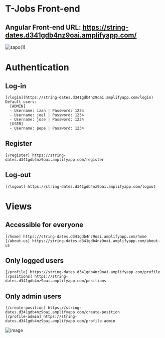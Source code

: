 # T-Jobs Front-end
## Angular Front-end URL: https://string-dates.d341gdb4nz9oai.amplifyapp.com/  
![sapo(1)](https://user-images.githubusercontent.com/108723592/191933217-4ae0db70-81ae-4e78-8208-6fb4d21dcd21.png)

# Authentication
## Log-in
```
[/login](https://string-dates.d341gdb4nz9oai.amplifyapp.com/login)
Default users:  
  [ADMIN]  
  - Username: izan | Password: 1234  
  - Username: joel | Password: 1234  
  - Username: jose | Password: 1234  
  [USER]  
  - Username: pepe | Password: 1234  
```
## Register
```
[/register] https://string-dates.d341gdb4nz9oai.amplifyapp.com/register
```
## Log-out
```
[/logout] https://string-dates.d341gdb4nz9oai.amplifyapp.com/logout 
```

# Views
## Accessible for everyone
```
[/home] https://string-dates.d341gdb4nz9oai.amplifyapp.com/home 
[/about-us] https://string-dates.d341gdb4nz9oai.amplifyapp.com/about-us 
```
## Only logged users
```
[/profile] https://string-dates.d341gdb4nz9oai.amplifyapp.com/profile 
[/positions] https://string-dates.d341gdb4nz9oai.amplifyapp.com/positions 
```
## Only admin users
```
[/create-position] https://string-dates.d341gdb4nz9oai.amplifyapp.com/create-position 
[/profile-admin] https://string-dates.d341gdb4nz9oai.amplifyapp.com/profile-admin 
```
![image](https://user-images.githubusercontent.com/108723592/191925045-2f5e9fa8-be91-45eb-919a-ef2985d31b64.png)
